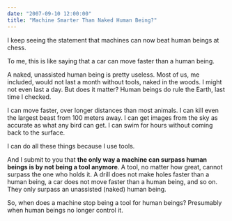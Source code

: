 ```yaml
---
date: "2007-09-10 12:00:00"
title: "Machine Smarter Than Naked Human Being?"
---
```




I keep seeing the statement that machines can now beat human beings at chess.

To me, this is like saying that a car can move faster than a human being.

A naked, unassisted human being is pretty useless. Most of us, me included, would not last a month without tools, naked in the woods. I might not even last a day. But does it matter? Human beings do rule the Earth, last time I checked.

I can move faster, over longer distances than most animals. I can kill even the largest beast from 100 meters away. I can get images from the sky as accurate as what any bird can get. I can swim for hours without coming back to the surface.

I can do all these things because I use tools.

And I submit to you that __the only way a machine can surpass human beings is by not being a tool anymore__. A tool, no matter how great, cannot surpass the one who holds it. A drill does not make holes faster than a human being, a car does not move faster than a human being, and so on. They only surpass an unassisted (naked) human being.

So, when does a machine stop being a tool for human beings? Presumably when human beings no longer control it. 

